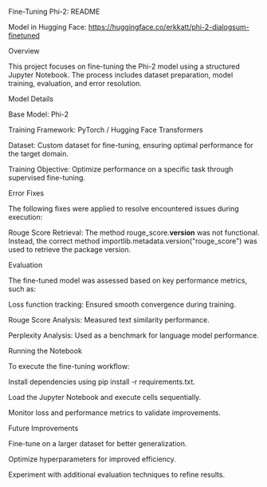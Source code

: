 Fine-Tuning Phi-2: README

Model in Hugging Face: https://huggingface.co/erkkatt/phi-2-dialogsum-finetuned

Overview

This project focuses on fine-tuning the Phi-2 model using a structured Jupyter Notebook. The process includes dataset preparation, model training, evaluation, and error resolution.

Model Details

Base Model: Phi-2

Training Framework: PyTorch / Hugging Face Transformers

Dataset: Custom dataset for fine-tuning, ensuring optimal performance for the target domain.

Training Objective: Optimize performance on a specific task through supervised fine-tuning.

Error Fixes

The following fixes were applied to resolve encountered issues during execution:

Rouge Score Retrieval: The method rouge_score.__version__ was not functional. Instead, the correct method importlib.metadata.version("rouge_score") was used to retrieve the package version.

Evaluation

The fine-tuned model was assessed based on key performance metrics, such as:

Loss function tracking: Ensured smooth convergence during training.

Rouge Score Analysis: Measured text similarity performance.

Perplexity Analysis: Used as a benchmark for language model performance.

Running the Notebook

To execute the fine-tuning workflow:

Install dependencies using pip install -r requirements.txt.

Load the Jupyter Notebook and execute cells sequentially.

Monitor loss and performance metrics to validate improvements.

Future Improvements

Fine-tune on a larger dataset for better generalization.

Optimize hyperparameters for improved efficiency.

Experiment with additional evaluation techniques to refine results.

